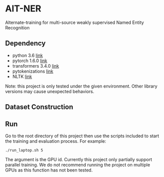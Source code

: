 # AlT-NER

Alternate-training for multi-source weakly supervised Named Entity Recognition

## Dependency
- python 3.6 [link](https://www.python.org/)
- pytorch 1.6.0 [link](https://pytorch.org/)
- transformers 3.4.0 [link](https://github.com/huggingface/transformers)
- pytokenizations [link](https://github.com/tamuhey/tokenizations)
- NLTK [link](https://www.nltk.org/)

Note: this project is only tested under the given environment.
Other library versions may cause unexpected behaviors.

## Dataset Construction

## Run

Go to the root directory of this project then use the scripts included to start the training and evaluation process.
For example:
```shell script
./run_laptop.sh 5
```
The argument is the GPU id.
Currently this project only partially support parallel training.
We do not recommend running the project on multiple GPUs as this function has not been tested.

